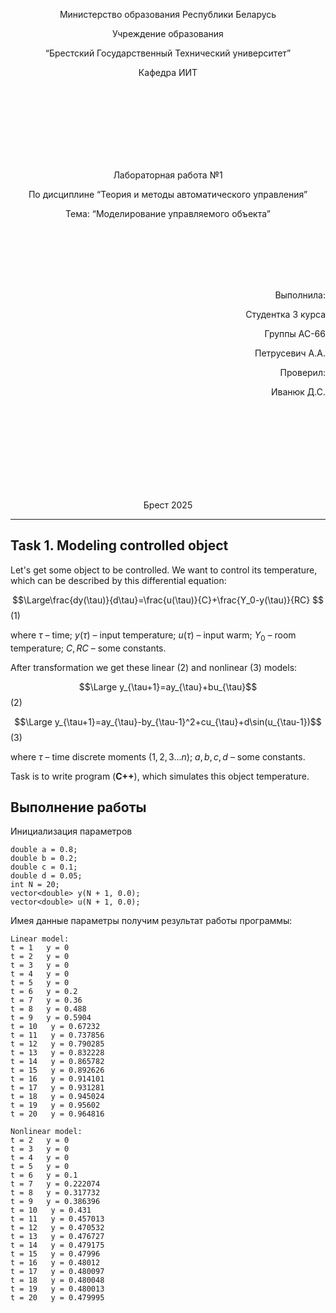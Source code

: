 <p align="center"> Министерство образования Республики Беларусь</p>
<p align="center">Учреждение образования</p>
<p align="center">“Брестский Государственный Технический университет”</p>
<p align="center">Кафедра ИИТ</p>
<br><br><br><br><br><br><br>
<p align="center">Лабораторная работа №1</p>
<p align="center">По дисциплине “Теория и методы автоматического управления”</p>
<p align="center">Тема: “Моделирование управляемого объекта”</p>
<br><br><br><br><br>
<p align="right">Выполнила:</p>
<p align="right">Студентка 3 курса</p>
<p align="right">Группы АС-66</p>
<p align="right">Петрусевич А.А.</p>
<p align="right">Проверил:</p>
<p align="right">Иванюк Д.С.</p>
<br><br><br><br><br><br><br><br>
<p align="center">Брест 2025</p>

---
## Task 1. Modeling controlled object
Let's get some object to be controlled. We want to control its temperature, which can be described by this differential equation:

$$\Large\frac{dy(\tau)}{d\tau}=\frac{u(\tau)}{C}+\frac{Y_0-y(\tau)}{RC} $$ (1)

where $\tau$ – time; $y(\tau)$ – input temperature; $u(\tau)$ – input warm; $Y_0$ – room temperature; $C,RC$ – some constants.

After transformation we get these linear (2) and nonlinear (3) models:

$$\Large y_{\tau+1}=ay_{\tau}+bu_{\tau}$$ (2)

$$\Large y_{\tau+1}=ay_{\tau}-by_{\tau-1}^2+cu_{\tau}+d\sin(u_{\tau-1})$$ (3)

where $\tau$ – time discrete moments ($1,2,3{\dots}n$); $a,b,c,d$ – some constants.

Task is to write program (**С++**), which simulates this object temperature.

## Выполнение работы
Инициализация параметров  
```
double a = 0.8;
double b = 0.2;
double c = 0.1;
double d = 0.05;
int N = 20;
vector<double> y(N + 1, 0.0);
vector<double> u(N + 1, 0.0);
```
Имея данные параметры получим результат работы программы:
```
Linear model:
t = 1   y = 0
t = 2   y = 0
t = 3   y = 0
t = 4   y = 0
t = 5   y = 0
t = 6   y = 0.2
t = 7   y = 0.36
t = 8   y = 0.488
t = 9   y = 0.5904
t = 10   y = 0.67232
t = 11   y = 0.737856
t = 12   y = 0.790285
t = 13   y = 0.832228
t = 14   y = 0.865782
t = 15   y = 0.892626
t = 16   y = 0.914101
t = 17   y = 0.931281
t = 18   y = 0.945024
t = 19   y = 0.95602
t = 20   y = 0.964816

Nonlinear model:
t = 2   y = 0
t = 3   y = 0
t = 4   y = 0
t = 5   y = 0
t = 6   y = 0.1
t = 7   y = 0.222074
t = 8   y = 0.317732
t = 9   y = 0.386396
t = 10   y = 0.431
t = 11   y = 0.457013
t = 12   y = 0.470532
t = 13   y = 0.476727
t = 14   y = 0.479175
t = 15   y = 0.47996
t = 16   y = 0.48012
t = 17   y = 0.480097
t = 18   y = 0.480048
t = 19   y = 0.480013
t = 20   y = 0.479995


```
